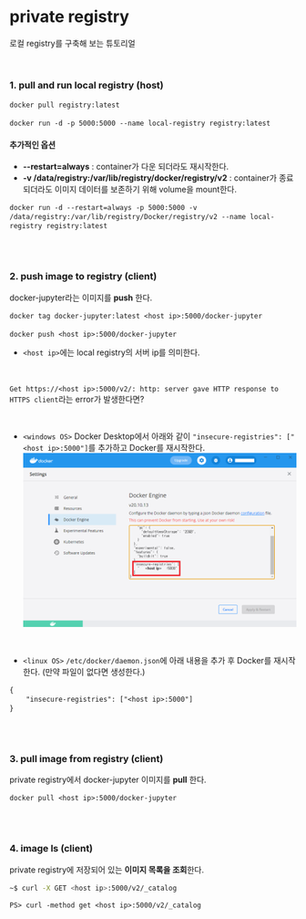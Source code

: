 # private registry

로컬 registry를 구축해 보는 튜토리얼

<br/>

### 1. pull and run local registry (host)

```
docker pull registry:latest

docker run -d -p 5000:5000 --name local-registry registry:latest
```

#### 추가적인 옵션

- **--restart=always** : container가 다운 되더라도 재시작한다.
- **-v /data/registry:/var/lib/registry/docker/registry/v2** : container가 종료 되더라도 이미지 데이터를 보존하기 위해 volume을 mount한다.

```
docker run -d --restart=always -p 5000:5000 -v /data/registry:/var/lib/registry/Docker/registry/v2 --name local-registry registry:latest
```

<br/><br/>

### 2. push image to registry (client)

docker-jupyter라는 이미지를 **push** 한다.

```
docker tag docker-jupyter:latest <host ip>:5000/docker-jupyter

docker push <host ip>:5000/docker-jupyter
```

- `<host ip>`에는 local registry의 서버 ip를 의미한다.

<br/>

`Get https://<host ip>:5000/v2/: http: server gave HTTP response to HTTPS client`라는 error가 발생한다면?

<br/>

- `<windows OS>`
  Docker Desktop에서 아래와 같이 `"insecure-registries": ["<host ip>:5000"]`를 추가하고 Docker를 재시작한다.
  ![windows OS](./window-OS-Troubleshooting.png)

<br/>

- `<linux OS>`
  `/etc/docker/daemon.json`에 아래 내용을 추가 후 Docker를 재시작한다. (만약 파일이 없다면 생성한다.) <br/>

```
{
    "insecure-registries": ["<host ip>:5000"]
}
```

<br/><br/>

### 3. pull image from registry (client)

private registry에서 docker-jupyter 이미지를 **pull** 한다.

```
docker pull <host ip>:5000/docker-jupyter
```

<br/><br/>

### 4. image ls (client)

private registry에 저장되어 있는 **이미지 목록을 조회**한다.

```bash
~$ curl -X GET <host ip>:5000/v2/_catalog
```
```shell
PS> curl -method get <host ip>:5000/v2/_catalog
```

